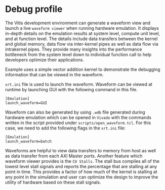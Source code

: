 Debug profile
===============

The Vitis development environment can generate a waveform view and launch a live `waveform
viewer` when running hardware emulation. It displays in-depth details on the emulation results at
system level, compute unit level, and at function level. The details include data transfers between
the kernel and global memory, data flow via inter-kernel pipes as well as data flow via intrakernel
pipes. They provide many insights into the performance bottleneck from the system level
down to individual function call to help developers optimize their applications.

Example uses a simple vector addition kernel to demonstrate the debugging information that can be viewed in the waveform.

`xrt.ini` file is used to launch the waveform. Waveform can be viewed at runtime by launching GUI with the following command in this file.
```
[Emulation]
launch_waveform=GUI
```
Waveform can also be generated by using `.wdb` file generated during hardware emulation which can be opened in `Vivado` with the commands written in the script provided under `scripts/open_waveform.tcl`. For this case, we need to add the following flags in the `xrt.ini` file:

```
[Emulation]
launch_waveform=batch
```

Waveforms are helpful to view data transfers to memory from host as well as data transfer from each AXI Master ports. Another feature which waveform viewer provides is the `CU Stalls`. The stall bus compiles all of the lowest level stall signals and reports the percentage that are stalling at any point in time. This provides a factor of how much of the kernel is stalling at any point in the simulation and user can optimize the design to improve the utility of hardware based on these stall signals. 
